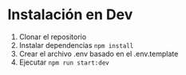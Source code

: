 
# Instalación en Dev

1. Clonar el repositorio
2. Instalar dependencias  ``npm install``
3. Crear el archivo .env basado en el .env.template
4. Ejecutar ``npm run start:dev``
